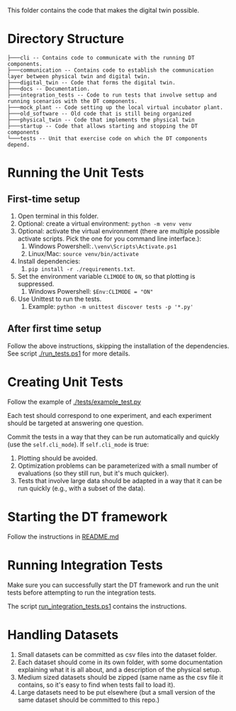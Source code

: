 This folder contains the code that makes the digital twin possible.

# Directory Structure

```
├───cli -- Contains code to communicate with the running DT components.
├───communication -- Contains code to establish the communication layer between physical twin and digital twin.
├───digital_twin -- Code that forms the digital twin.
├───docs -- Documentation.
├───integration_tests -- Code to run tests that involve settup and running scenarios with the DT components.
├───mock_plant -- Code setting up the local virtual incubator plant.
├───old_software -- Old code that is still being organized
├───physical_twin -- Code that implements the physical twin
├───startup -- Code that allows starting and stopping the DT components
└───tests -- Unit that exercise code on which the DT components depend.
```

# Running the Unit Tests

## First-time setup
1. Open terminal in this folder.
2. Optional: create a virtual environment: `python -m venv venv`
3. Optional: activate the virtual environment (there are multiple possible activate scripts. Pick the one for you command line interface.): 
   1. Windows Powershell:`.\venv\Scripts\Activate.ps1` 
   2. Linux/Mac: `source venv/bin/activate`
4. Install dependencies:
   1. `pip install -r ./requirements.txt`.
5. Set the environment variable `CLIMODE` to `ON`, so that plotting is suppressed.
   1. Windows Powershell: `$Env:CLIMODE = "ON"`
6. Use Unittest to run the tests.
   1. Example: `python -m unittest discover tests -p '*.py'`

## After first time setup

Follow the above instructions, skipping the installation of the dependencies.
See script [./run_tests.ps1](./run_tests.ps1) for more details.

# Creating Unit Tests

Follow the example of [./tests/example_test.py](./tests/example_test.py)

Each test should correspond to one experiment, and each experiment should be targeted at answering one question.

Commit the tests in a way that they can be run automatically and quickly (use the `self.cli_mode`).
If `self.cli_mode` is true:
1. Plotting should be avoided.
2. Optimization problems can be parameterized with a small number of evaluations (so they still run, but it's much quicker).
3. Tests that involve large data should be adapted in a way that it can be run quickly (e.g., with a subset of the data).

# Starting the DT framework

Follow the instructions in [README.md](./startup/README.md)

# Running Integration Tests

Make sure you can successfully start the DT framework and run the unit tests before attempting to run the integration tests.

The script [run_integration_tests.ps1](./run_integration_tests.ps1) contains the instructions.

# Handling Datasets

1. Small datasets can be committed as csv files into the dataset folder.
2. Each dataset should come in its own folder, with some documentation explaining what it is all about, and a description of the physical setup.
3. Medium sized datasets should be zipped (same name as the csv file it contains, so it's easy to find when tests fail to load it).
4. Large datasets need to be put elsewhere (but a small version of the same dataset should be committed to this repo.)
